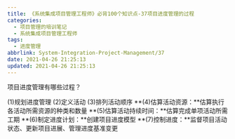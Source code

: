 ```yaml
---
title: 《系统集成项目管理工程师》必背100个知识点-37项目进度管理的过程
categories:
  - 项目管理的培训笔记
  - 系统集成项目管理工程师
tags:
  - 进度管理
abbrlink: System-Integration-Project-Management/37
date: 2021-04-26 21:25:13
updated: 2021-04-26 21:25:13
---
```



项目进度管理有哪些过程？

(1)规划进度管理
(2)定义活动
(3)排列活动顺序
**(4)估算活动资源：**估算执行各活动所需资源的种类和数量
**(5)估算活动持续时间：**估算完成单项活动所需工期
**(6)制定进度计划：**创建项目进度模型
**(7)控制进度：**监督项目活动状态、更新项目进展、管理进度基准变更
